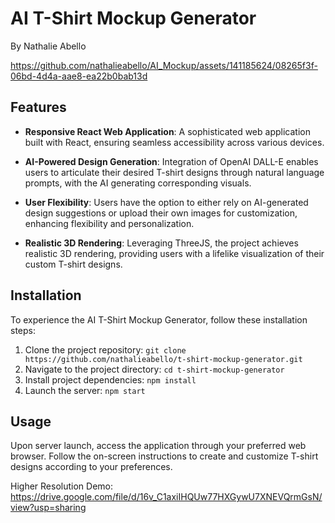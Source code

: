 
# AI T-Shirt Mockup Generator
By Nathalie Abello

https://github.com/nathalieabello/AI_Mockup/assets/141185624/08265f3f-06bd-4d4a-aae8-ea22b0bab13d


## Features

- **Responsive React Web Application**: A sophisticated web application built with React, ensuring seamless accessibility across various devices.
  
- **AI-Powered Design Generation**: Integration of OpenAI DALL-E enables users to articulate their desired T-shirt designs through natural language prompts, with the AI generating corresponding visuals.

- **User Flexibility**: Users have the option to either rely on AI-generated design suggestions or upload their own images for customization, enhancing flexibility and personalization.

- **Realistic 3D Rendering**: Leveraging ThreeJS, the project achieves realistic 3D rendering, providing users with a lifelike visualization of their custom T-shirt designs.

## Installation

To experience the AI T-Shirt Mockup Generator, follow these installation steps:

1. Clone the project repository: `git clone https://github.com/nathalieabello/t-shirt-mockup-generator.git`
2. Navigate to the project directory: `cd t-shirt-mockup-generator`
3. Install project dependencies: `npm install`
4. Launch the server: `npm start`

## Usage

Upon server launch, access the application through your preferred web browser. Follow the on-screen instructions to create and customize T-shirt designs according to your preferences.

Higher Resolution Demo: https://drive.google.com/file/d/16v_C1axiIHQUw77HXGywU7XNEVQrmGsN/view?usp=sharing
